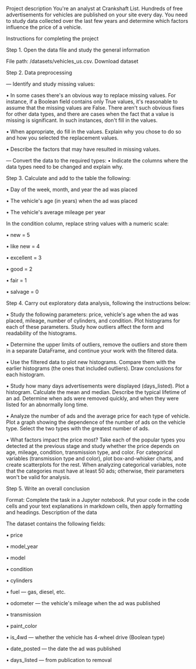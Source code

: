 
Project description
You're an analyst at Crankshaft List. Hundreds of free advertisements for vehicles are published on your site every day. You need to study data collected over the last few years and determine which factors influence the price of a vehicle.

Instructions for completing the project

Step 1. Open the data file and study the general information

File path: /datasets/vehicles_us.csv. Download dataset

Step 2. Data preprocessing

— Identify and study missing values:

•	In some cases there's an obvious way to replace missing values. For instance, if a Boolean field contains only True values, it's reasonable to assume that the missing values are False. There aren't such obvious fixes for other data types, and there are cases when the fact that a value is missing is significant. In such instances, don't fill in the values.

•	When appropriate, do fill in the values. Explain why you chose to do so and how you selected the replacement values.

•	Describe the factors that may have resulted in missing values.

— Convert the data to the required types:
•	Indicate the columns where the data types need to be changed and explain why.

Step 3. Calculate and add to the table the following:

•	Day of the week, month, and year the ad was placed

•	The vehicle's age (in years) when the ad was placed

•	The vehicle's average mileage per year

In the condition column, replace string values with a numeric scale:

•	new = 5

•	like new = 4

•	excellent = 3

•	good = 2

•	fair = 1

•	salvage = 0

Step 4. Carry out exploratory data analysis, following the instructions below:

•	Study the following parameters: price, vehicle's age when the ad was placed, mileage, number of cylinders, and condition. Plot histograms for each of these parameters. Study how outliers affect the form and readability of the histograms.

•	Determine the upper limits of outliers, remove the outliers and store them in a separate DataFrame, and continue your work with the filtered data.

•	Use the filtered data to plot new histograms. Compare them with the earlier histograms (the ones that included outliers). Draw conclusions for each histogram.

•	Study how many days advertisements were displayed (days_listed). Plot a histogram. Calculate the mean and median. Describe the typical lifetime of an ad. Determine when ads were removed quickly, and when they were listed for an abnormally long time.

•	Analyze the number of ads and the average price for each type of vehicle. Plot a graph showing the dependence of the number of ads on the vehicle type. Select the two types with the greatest number of ads.

•	What factors impact the price most? Take each of the popular types you detected at the previous stage and study whether the price depends on age, mileage, condition, transmission type, and color. For categorical variables (transmission type and color), plot box-and-whisker charts, and create scatterplots for the rest. When analyzing categorical variables, note that the categories must have at least 50 ads; otherwise, their parameters won't be valid for analysis.

Step 5. Write an overall conclusion

Format: Complete the task in a Jupyter notebook. Put your code in the code cells and your text explanations in markdown cells, then apply formatting and headings.
Description of the data

The dataset contains the following fields:

•	price

•	model_year

•	model

•	condition

•	cylinders

•	fuel — gas, diesel, etc.

•	odometer — the vehicle's mileage when the ad was published

•	transmission

•	paint_color

•	is_4wd — whether the vehicle has 4-wheel drive (Boolean type)

•	date_posted — the date the ad was published

•	days_listed — from publication to removal

